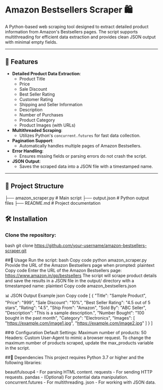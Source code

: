 # Amazon Bestsellers Scraper 🛍️

A Python-based web scraping tool designed to extract detailed product information from Amazon's Bestsellers pages. The script supports multithreading for efficient data extraction and provides clean JSON output with minimal empty fields.

---

## 🚀 Features

- **Detailed Product Data Extraction**:
  - Product Title
  - Price
  - Sale Discount
  - Best Seller Rating
  - Customer Rating
  - Shipping and Seller Information
  - Description
  - Number of Purchases
  - Product Category
  - Product Images (with URLs)
- **Multithreaded Scraping**:
  - Utilizes Python's `concurrent.futures` for fast data collection.
- **Pagination Support**:
  - Automatically handles multiple pages of Amazon Bestsellers.
- **Error Handling**:
  - Ensures missing fields or parsing errors do not crash the script.
- **JSON Output**:
  - Saves the scraped data into a JSON file with a timestamped name.

---

## 📂 Project Structure

├── amazon_scraper.py        # Main script
├── output.json              # Python output files
├── README.md                # Project documentation

## 🛠️ Installation

### Clone the repository:

bash
git clone https://github.com/your-username/amazon-bestsellers-scraper.git

##🔧 Usage
Run the script:
bash
Copy code
python amazon_scraper.py
Provide the URL of the Amazon Bestsellers page when prompted:
plaintext
Copy code
Enter the URL of the Amazon Bestsellers page: https://www.amazon.in/gp/bestsellers
The script will scrape product details and save the results in a JSON file in the output/ directory with a timestamped name:
plaintext
Copy code
amazon_bestsellers.json

📊 JSON Output Example
json
Copy code
[
    {
        "Title": "Sample Product",
        "Price": "999",
        "Sale Discount": "10%",
        "Best Seller Rating": "4.5 out of 5 stars",
        "Rating": "4.5",
        "Ship From": "Amazon",
        "Sold By": "ABC Seller",
        "Description": "This is a sample description.",
        "Number Bought": "100 bought in the past month",
        "Category": "Electronics",
        "Images": [
            "https://example.com/image1.jpg",
            "https://example.com/image2.jpg"
        ]
    }
]

##⚙️ Configuration
Default Settings:
Maximum number of products: 50
Headers: Custom User-Agent to mimic a browser request.
To change the maximum number of products scraped, update the max_products variable in the script.

##🧩 Dependencies
This project requires Python 3.7 or higher and the following libraries:

beautifulsoup4 - For parsing HTML content.
requests - For sending HTTP requests.
pandas - (Optional) For potential data manipulation.
concurrent.futures - For multithreading.
json - For working with JSON data.

